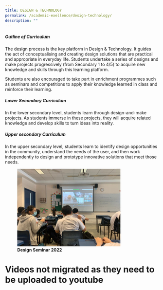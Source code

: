 ```yaml
---
title: DESIGN & TECHNOLOGY
permalink: /academic-exellence/design-technology/
description: ""
---
```


##### **Outline of Curriculum**

The design process is the key platform in Design & Technology. It guides the act of conceptualising and creating design solutions that are practical and appropriate in everyday life. Students undertake a series of designs and make projects progressively (from Secondary 1 to 4/5) to acquire new knowledge and skills through this learning platform.

Students are also encouraged to take part in enrichment programmes such as seminars and competitions to apply their knowledge learned in class and reinforce their learning.

##### **Lower Secondary Curriculum**

In the lower secondary level, students learn through design-and-make projects. As students immerse in these projects, they will acquire related knowledge and develop skills to turn ideas into reality.

##### **Upper secondary Curriculum**

In the upper secondary level, students learn to identify design opportunities in the community, understand the needs of the user, and then work independently to design and prototype innovative solutions that meet those needs.


<figure>
<img src="/images/Design-seminar-2022-768x576.jpeg"	style="width:80%">
<figcaption> <strong> Design Seminar 2022</strong> </figcaption>
</figure>



# Videos not migrated as they need to be uploaded to youtube